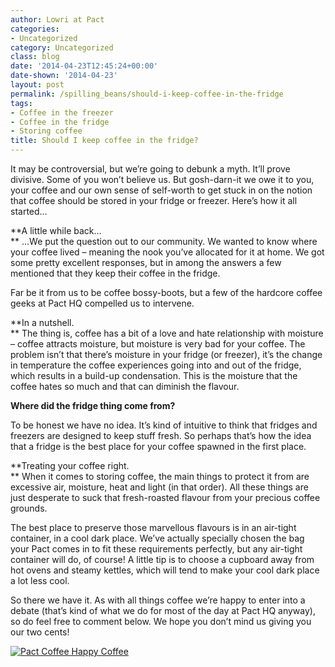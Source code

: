```yaml
---
author: Lowri at Pact
categories:
- Uncategorized
category: Uncategorized
class: blog
date: '2014-04-23T12:45:24+00:00'
date-shown: '2014-04-23'
layout: post
permalink: /spilling_beans/should-i-keep-coffee-in-the-fridge
tags:
- Coffee in the freezer
- Coffee in the fridge
- Storing coffee
title: Should I keep coffee in the fridge?
---
```


It may be controversial, but we’re going to debunk a myth. It’ll prove
divisive. Some of you won’t believe us. But gosh-darn-it we owe it to you,
your coffee and our own sense of self-worth to get stuck in on the notion that
coffee should be stored in your fridge or freezer. Here’s how it all started…

**A little while back…  
** …We put the question out to our community. We wanted to know where your
coffee lived – meaning the nook you’ve allocated for it at home. We got some
pretty excellent responses, but in among the answers a few mentioned that they
keep their coffee in the fridge.

Far be it from us to be coffee bossy-boots, but a few of the hardcore coffee
geeks at Pact HQ compelled us to intervene.

**In a nutshell.  
** The thing is, coffee has a bit of a love and hate relationship with
moisture – coffee attracts moisture, but moisture is very bad for your coffee.
The problem isn’t that there’s moisture in your fridge (or freezer), it’s the
change in temperature the coffee experiences going into and out of the fridge,
which results in a build-up condensation. This is the moisture that the coffee
hates so much and that can diminish the flavour.

**Where did the fridge thing come from?**

To be honest we have no idea. It’s kind of intuitive to think that fridges and
freezers are designed to keep stuff fresh. So perhaps that’s how the idea that
a fridge is the best place for your coffee spawned in the first place.

**Treating your coffee right.  
** When it comes to storing coffee, the main things to protect it from are
excessive air, moisture, heat and light (in that order). All these things are
just desperate to suck that fresh-roasted flavour from your precious coffee
grounds.

The best place to preserve those marvellous flavours is in an air-tight
container, in a cool dark place. We’ve actually specially chosen the bag your
Pact comes in to fit these requirements perfectly, but any air-tight container
will do, of course! A little tip is to choose a cupboard away from hot ovens
and steamy kettles, which will tend to make your cool dark place a lot less
cool.

So there we have it. As with all things coffee we’re happy to enter into a
debate (that’s kind of what we do for most of the day at Pact HQ anyway), so
do feel free to comment below. We hope you don’t mind us giving you our two
cents!

[![Pact Coffee Happy
Coffee](https://pactcoffee.files.wordpress.com/2014/04/happy-1.jpg?w=545)](https://pactcoffee.files.wordpress.com/2014/04/happy-1.jpg)